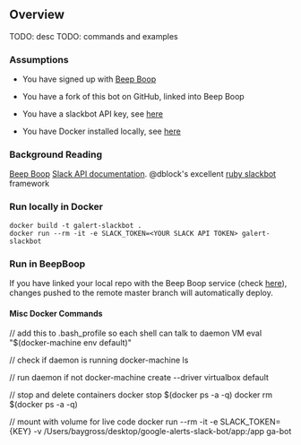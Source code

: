 ## Overview
TODO: desc
TODO: commands and examples


### Assumptions
* You have signed up with [Beep Boop](https://beepboophq.com)
* You have a fork of this bot on GitHub, linked into Beep Boop

* You have a slackbot API key, see [here](https://my.slack.com/services/new/bot)
* You have Docker installed locally, see [here](https://docs.docker.com/mac/)


### Background Reading
[Beep Boop](https://beepboophq.com/docs/article/overview)
[Slack API documentation](https://api.slack.com/).
@dblock's excellent [ruby slackbot](https://github.com/dblock) framework 


### Run locally in Docker
	docker build -t galert-slackbot .
	docker run --rm -it -e SLACK_TOKEN=<YOUR SLACK API TOKEN> galert-slackbot
  
  
### Run in BeepBoop
If you have linked your local repo with the Beep Boop service (check [here](https://beepboophq.com/0_o/my-projects)), changes pushed to the remote master branch will automatically deploy.


#### Misc Docker Commands
// add this to .bash_profile so each shell can talk to daemon VM
eval "$(docker-machine env default)"

// check if daemon is running
docker-machine ls

// run daemon if not
docker-machine create --driver virtualbox default

// stop and delete containers
docker stop $(docker ps -a -q)
docker rm $(docker ps -a -q)

// mount with volume for live code
docker run --rm -it -e SLACK_TOKEN={KEY} -v /Users/baygross/desktop/google-alerts-slack-bot/app:/app ga-bot